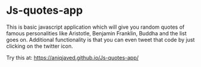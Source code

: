 # Js-quotes-app

This is basic javascript application which will give you random quotes of famous personalities like Aristotle, Benjamin Franklin, Buddha and the list goes on. Additional functionality is that you can even tweet that code by just clicking on the twitter icon.

Try this at: https://aniqjaved.github.io/Js-quotes-app/
